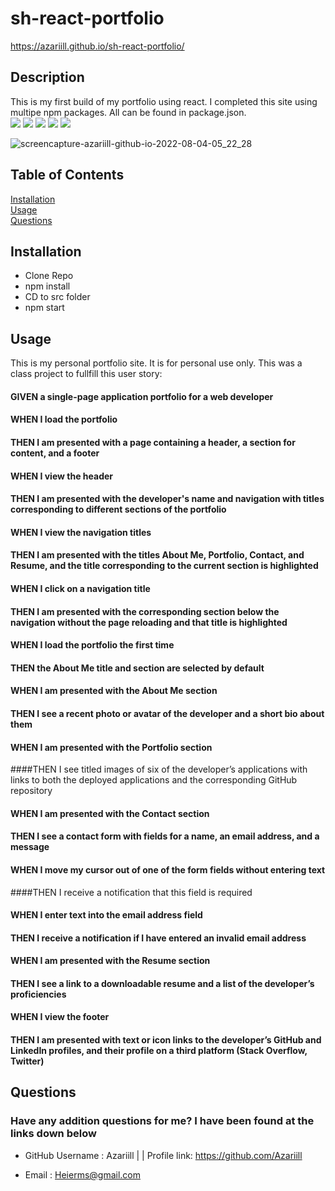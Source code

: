 # sh-react-portfolio
https://azariill.github.io/sh-react-portfolio/

  ## Description
  This is my first build of my portfolio using react. I completed this site using multipe npm packages. All can be found in package.json. 
    <br><img src="https://img.shields.io/badge/npm-CB3837?style=for-the-badge&logo=npm&logoColor=white"/>
   <img src="https://img.shields.io/badge/JavaScript-323330?style=for-the-badge&logo=javascript&logoColor=F7DF1E"/>
    <img src="https://img.shields.io/badge/react%20os-0088CC?style=for-the-badge&logo=reactos&logoColor=whit"/>
    <img src="https://img.shields.io/badge/CSS-239120?&style=for-the-badge&logo=css3&logoColor=white"/>
     <img src="https://img.shields.io/badge/Sass-CC6699?style=for-the-badge&logo=sass&logoColor=white"/>



  ![screencapture-azariill-github-io-2022-08-04-05_22_28](https://user-images.githubusercontent.com/99227667/182824779-0707b0c5-d791-4aef-b409-5a5866e7e802.jpg)

## Table of Contents
  [Installation](#installation)<br>
  [Usage](#usage)<br>
  [Questions](#questions)<br>

## Installation
* Clone Repo<br>
* npm install <br>
* CD to src folder
* npm start

## Usage
 This is my personal portfolio site. It is for personal use only.
 This was a class project to fullfill this user story: 
   #### GIVEN a single-page application portfolio for a web developer
   #### WHEN I load the portfolio
   #### THEN I am presented with a page containing a header, a section for content, and a footer
   #### WHEN I view the header
   #### THEN I am presented with the developer's name and navigation with titles corresponding to different sections of the portfolio
   #### WHEN I view the navigation titles
   #### THEN I am presented with the titles About Me, Portfolio, Contact, and Resume, and the title corresponding to the current section is highlighted
   #### WHEN I click on a navigation title
   #### THEN I am presented with the corresponding section below the navigation without the page reloading and that title is highlighted
   #### WHEN I load the portfolio the first time
   #### THEN the About Me title and section are selected by default
   #### WHEN I am presented with the About Me section
   #### THEN I see a recent photo or avatar of the developer and a short bio about them
   #### WHEN I am presented with the Portfolio section
   ####THEN I see titled images of six of the developer’s applications with links to both the deployed applications and the corresponding GitHub repository
   #### WHEN I am presented with the Contact section
   #### THEN I see a contact form with fields for a name, an email address, and a message
   #### WHEN I move my cursor out of one of the form fields without entering text
   ####THEN I receive a notification that this field is required
   #### WHEN I enter text into the email address field
   #### THEN I receive a notification if I have entered an invalid email address
   #### WHEN I am presented with the Resume section
   #### THEN I see a link to a downloadable resume and a list of the developer’s proficiencies
   #### WHEN I view the footer
   #### THEN I am presented with text or icon links to the developer’s GitHub and LinkedIn profiles, and their profile on a third platform (Stack Overflow, Twitter) 

## Questions

### Have any addition questions for me? I have been found at the links down below<br>

- GitHub Username : Azariill | | Profile link: https://github.com/Azariill<br>

- Email : Heierms@gmail.com
